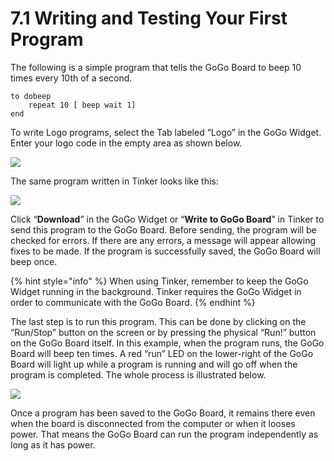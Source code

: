 # 7.1 Writing and Testing Your First Program

The following is a simple program that tells the GoGo Board to beep 10 times every 10th of a second.

```text
to dobeep
    repeat 10 [ beep wait 1] 
end
```

To write Logo programs, select the Tab labeled “Logo” in the GoGo Widget. Enter your logo code in the empty area as shown below.

![](https://lh6.googleusercontent.com/UEqzAkRPk166KB7GGkmBVv58Zrl8zse01QkX9GZdDacxzmlIHWl3Vsi54iEIZqpf1Ap9NTkvtPuGJFMlAWVoD4DJG8xx6JypWCL7eHC5xtH0Ajcl-lsPRR-D-uu9W7UyBvFSyJgP)

The same program written in Tinker looks like this:

![](https://lh6.googleusercontent.com/cyfDTmWrIRH_Sd_iB4ONamR53McRD3DA_Y11pbBuhCFtxJYCJwGziTkjMr8op0rxZ2f6AzS0gJGVewzi9bJFJI5DJoc6Qw02oUPZw46fuFO1ykqGg5zJmCfL-2rBf28tEaDZIwbk)

Click “**Download**” in the GoGo Widget or “**Write to GoGo Board**” in Tinker to send this program to the GoGo Board. Before sending, the program will be checked for errors. If there are any errors, a message will appear allowing fixes to be made. If the program is successfully saved, the GoGo Board will beep once.

{% hint style="info" %}
When using Tinker, remember to keep the GoGo Widget running in the background. Tinker requires the GoGo Widget in order to communicate with the GoGo Board.
{% endhint %}

The last step is to run this program. This can be done by clicking on the “Run/Stop” button on the screen or by pressing the physical “Run!” button on the GoGo Board itself. In this example, when the program runs, the GoGo Board will beep ten times. A red “run” LED on the lower-right of the GoGo Board will light up while a program is running and will go off when the program is completed. The whole process is illustrated below.

![](https://lh6.googleusercontent.com/q4fQ3aw1q6tOKSh61AeX-r5gI_WmVTXqs4oNkfTB19WJoNNcb3pHJjTRfXb2ajltwEfunIBJc56rxJ96XBANrc9kf1nk46y3cTvYbxXTIPIsS6ekNvcq6Tbt3coAW_oMR1sX0AYt)

Once a program has been saved to the GoGo Board, it remains there even when the board is disconnected from the computer or when it looses power. That means the GoGo Board can run the program independently as long as it has power.

